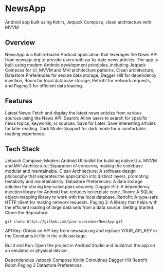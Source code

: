 # NewsApp
Android app built using Kotlin, Jetpack Compose, clean architecture with MVVM

## Overview
NewsApp is a Kotlin-based Android application that leverages the News API from newsapi.org to provide users with up-to-date news articles. The app is built using modern Android development principles, including Jetpack Compose for UI, MVVM and MVI architecture patterns, Clean architecture, Datastore Preferences for secure data storage, Dagger Hilt for dependency injection, Room for local database storage, Retrofit for network requests, and Paging 3 for efficient data loading.

## Features
Latest News: Fetch and display the latest news articles from various sources using the News API.
Search: Allow users to search for specific news topics, keywords, or sources.
Save for Later: Save interesting articles for later reading.
Dark Mode: Support for dark mode for a comfortable reading experience.

## Tech Stack
Jetpack Compose: Modern Android UI toolkit for building native UIs.
MVVM and MVI Architecture: Separation of concerns, making the codebase modular and maintainable.
Clean Architecture: A software design philosophy that separates the application into distinct layers, promoting testability and maintainability.
Datastore Preferences: A data storage solution for storing key-value pairs securely.
Dagger Hilt: A dependency injection library for Android that reduces boilerplate code.
Room: A SQLite object-mapping library to work with the local database.
Retrofit: A type-safe HTTP client for making network requests.
Paging 3: A library that helps with the efficient loading of large data sets from a data source.
Getting Started
Clone the Repository:

```git clone https://github.com/your-username/NewsApp.git```

API Key:
Obtain an API key from newsapi.org and replace YOUR_API_KEY in the Constants.kt file in the utils package.

Build and Run:
Open the project in Android Studio and build/run the app on an emulator or physical device.

Dependencies
Jetpack Compose
Kotlin Coroutines
Dagger Hilt
Retrofit
Room
Paging 3
Datastore Preferences
